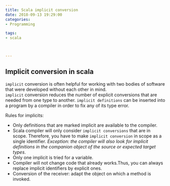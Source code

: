 ```yaml
---
title: Scala implicit conversion
date: 2018-09-13 19:29:00
categories:
- Programming

tags:
- scala



---
```


## Implicit conversion in scala
`implicit` conversion is often helpful for working with two bodies of software that were developed without each other in mind.  
`implicit` conversion reduces the number of explicit conversions that are needed from one type to another. 
`implicit definitions` can be inserted into a program by a compiler in order to fix any of its type error.  

Rules for implicits:
- Only definitions that are marked implicit are available to the compiler.
- Scala compiler will only consider `implicit conversions` that are in scope. Therefore, you have to make `implicit conversion` in scope as a single identifier. *Exception: the compiler will also look for implicit definitions in the companion object of the source or expected target types*. 
- Only one implicit is tried for a variable. 
- Compiler will not change code that already works.Thus, you can always replace implicit identifiers by explicit ones.
- Conversion of the receiver: adapt the object on which a method is invoked. 




